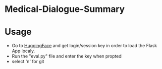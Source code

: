 # Medical-Dialogue-Summary

# Usage

- Go to [HuggingFace](https://huggingface.co/) and get login/session key in order to load the Flask App localy. 
- Run the "eval.py" file and enter the key when propted 
- select 'n' for git

